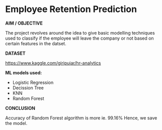 # Employee Retention Prediction

**AIM / OBJECTIVE**

The project revolves around the idea to give basic modelling techniques used to classify if the employee will leave the company or not based on certain features in the datset.

**DATASET**

https://www.kaggle.com/giripujar/hr-analytics

**ML models used:**

- Logistic Regression
- Decission Tree
- KNN
- Random Forest

**CONCLUSION**

Accuracy of Random Forest algorithm is more ie. 99.16%
Hence, we save the model.

